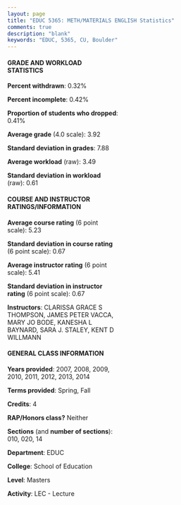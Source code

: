 ```yaml
---
layout: page
title: "EDUC 5365: METH/MATERIALS ENGLISH Statistics"
comments: true
description: "blank"
keywords: "EDUC, 5365, CU, Boulder"
--- 
```

<head>
<script src="https://ajax.googleapis.com/ajax/libs/jquery/2.1.3/jquery.min.js"></script>
<script src="https://dl.dropboxusercontent.com/s/pc42nxpaw1ea4o9/highcharts.js?dl=0"></script>
<!-- <script src="../assets/js/highcharts.js"></script> -->
<style type="text/css">@font-face {
	font-family: "Bebas Neue";
	src: url(https://www.filehosting.org/file/details/544349/BebasNeue%20Regular.otf) format("opentype");
	}
	h1.Bebas { 
		font-family: "Bebas Neue", Verdana, Tahoma;
	}
</style>
</head>
<body>
	<div id="container" style="float: right; width: 45%; height: 88%; margin-left: 2.5%; margin-right: 2.5%;"></div>
	<script language="JavaScript">
		$(document).ready(function() {
		var chart = {type: 'column'};
		var title = {text: 'Grade Distribution'};
		var xAxis = {categories: ['A','B','C','D','F'],crosshair: true};
		var yAxis = {min: 0,title: {text: 'Percentage'}};
		var tooltip = {headerFormat: '<center><b><span style="font-size:20px">{point.key}</span></b></center>',
		               pointFormat: '<td style="padding:0"><b>{point.y:.1f}%</b></td>',
		               footerFormat: '</table>',shared: true,useHTML: true};
		var plotOptions = {column: {pointPadding: 0.0,borderWidth: 0}};  
		var credits = {enabled: false};var series= [{name: 'Percent',data: [92.12,7.88,0.0,0.0,0.0,]}];
		var json = {};
		json.chart = chart;
		json.title = title;
		json.tooltip = tooltip;
		json.xAxis = xAxis;
		json.yAxis = yAxis;  
		json.series = series;
		json.plotOptions = plotOptions;  
		json.credits = credits;
		$('#container').highcharts(json);
	});
	</script>
</body>
			   
#### GRADE AND WORKLOAD STATISTICS

**Percent withdrawn**: 0.32%

**Percent incomplete**: 0.42%

**Proportion of students who dropped**: 0.41%

**Average grade** (4.0 scale): 3.92

**Standard deviation in grades**: 7.88

**Average workload** (raw): 3.49

**Standard deviation in workload** (raw): 0.61

#### COURSE AND INSTRUCTOR RATINGS/INFORMATION

**Average course rating** (6 point scale): 5.23

**Standard deviation in course rating** (6 point scale): 0.67

**Average instructor rating** (6 point scale): 5.41

**Standard deviation in instructor rating** (6 point scale): 0.67

**Instructors**: CLARISSA GRACE S THOMPSON, JAMES PETER VACCA, MARY JO BODE, KANESHA L BAYNARD, SARA J. STALEY, KENT D WILLMANN

#### GENERAL CLASS INFORMATION

**Years provided**: 2007, 2008, 2009, 2010, 2011, 2012, 2013, 2014

**Terms provided**: Spring, Fall

**Credits**: 4

**RAP/Honors class?** Neither

**Sections** (and **number of sections**): 010, 020, 14

**Department**: EDUC

**College**: School of Education

**Level**: Masters

**Activity**: LEC - Lecture